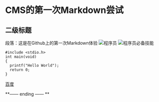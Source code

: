 # CMS的第一次Markdown尝试

## 二级标题

段落：这是在Github上的第一次Markdown体验
![程序员](http://i1.muzisoft.com/uploads/tag/144238243918.jpg)
![程序员必备技能](https://timgsa.baidu.com/timg?image&quality=80&size=b9999_10000&sec=1494168731193&di=307a57100d28a172d233cec2e4f744c8&imgtype=0&src=http%3A%2F%2Fwww.iplaypython.com%2Fuploads%2Fallimg%2F160318%2F2-16031Q55436222.jpg)

```
#include <stdio.h>
int main(void)
{
  printf("Hello World");
  return 0;
}
```
[百度](http://www.baidu.com)

**—— ending —— **


